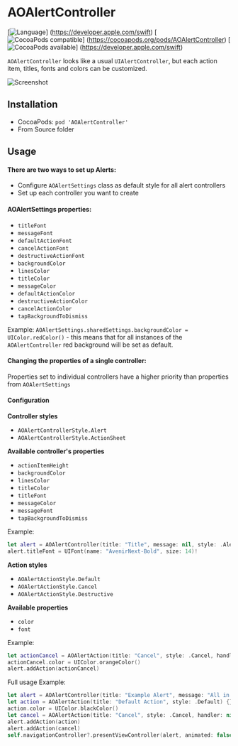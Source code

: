 # AOAlertController
[![Language](http://img.shields.io/badge/language-swift%202.2-brightgreen.svg?style=flat)]
(https://developer.apple.com/swift)
[![CocoaPods compatible](http://img.shields.io/cocoapods/v/AOIntroViewController.svg?style=flat)]
(https://cocoapods.org/pods/AOAlertController)
[![CocoaPods available](http://img.shields.io/badge/available-iOS%208.2-orange.svg)]
(https://developer.apple.com/swift)

`AOAlertController` looks like a usual `UIAlertController`, but each action item, titles, fonts and colors can be customized.

![Screenshot](demo.gif)

## Installation
- CocoaPods: `pod 'AOAlertController'`
- From Source folder

## Usage

#### There are two ways to set up Alerts:
- Configure `AOAlertSettings` class as default style for all alert controllers
- Set up each controller you want to create 

#### AOAlertSettings properties:
- `titleFont`
- `messageFont`
- `defaultActionFont`
- `cancelActionFont`
- `destructiveActionFont`
- `backgroundColor`
- `linesColor`
- `titleColor`
- `messageColor`
- `defaultActionColor`
- `destructiveActionColor`
- `cancelActionColor`
- `tapBackgroundToDismiss`

Example:
`AOAlertSettings.sharedSettings.backgroundColor = UIColor.redColor()` - this means that for all instances of the `AOAlertController` red background will be set as default.

#### Changing the properties of a single controller:
Properties set to individual controllers have a higher priority than properties from `AOAlertSettings`

#### Configuration
**Controller styles**
- `AOAlertControllerStyle.Alert`
- `AOAlertControllerStyle.ActionSheet`

**Available controller's properties**
- `actionItemHeight`
- `backgroundColor`
- `linesColor`
- `titleColor`
- `titleFont`
- `messageColor`
- `messageFont`
- `tapBackgroundToDismiss`

Example:
```Swift
let alert = AOAlertController(title: "Title", message: nil, style: .Alert)
alert.titleFont = UIFont(name: "AvenirNext-Bold", size: 14)!
```

**Action styles**
- `AOAlertActionStyle.Default`
- `AOAlertActionStyle.Cancel`
- `AOAlertActionStyle.Destructive`

**Available properties**
- `color`
- `font`

Example:
```Swift
let actionCancel = AOAlertAction(title: "Cancel", style: .Cancel, handler: nil)
actionCancel.color = UIColor.orangeColor()
alert.addAction(actionCancel)
```

Full usage Example:
```Swift
let alert = AOAlertController(title: "Example Alert", message: "All in one", style: .Alert)
let action = AOAlertAction(title: "Default Action", style: .Default) {}
action.color = UIColor.blackColor()
let cancel = AOAlertAction(title: "Cancel", style: .Cancel, handler: nil)
alert.addAction(action)
alert.addAction(cancel)
self.navigationController?.presentViewController(alert, animated: false, completion: nil)
```
